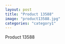 ```yaml
---
layout: post
title: "Product 13588"
image: "product13588.jpg"
categories: "category1"
---
```

Product 13588
